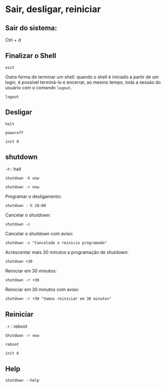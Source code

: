 # Sair, desligar, reiniciar

## Sair do sistema:
Ctrl + d

## Finalizar o Shell
```
exit
```

Outra forma de terminar um shell: quando o shell é iniciado a partir de um login, é possível terminá-lo e encerrar, ao mesmo tempo, toda a sessão do usuário com o comando `logout`.

```
logout
```

## Desligar
```
halt
```

```
poweroff
```

```
init 0
```


## shutdown 
`-h` : halt
```
shutdown -h now
```

```
shutdown -r now
```

Programar o desligamento:

```
shutdown - h 18:00
```

Cancelar o shutdown:
```
shutdown -c
```

Cancelar o shutdown com aviso:
```
shutdown -c "Cancelado o reinicio programado"
```

Acrescentar mais 30 minutos a programação de shutdown:
```
shutdown +30
```

Reiniciar em 30 minutos:
```
shutdown -r +30
```

Reiniciar em 30 minutos com aviso:
```
shutdown -r +30 "Vamos reiniciar em 30 minutos"
```

## Reiniciar
`-r` : reboot
```
Shutdwon -r now
```

```
reboot
```

```
init 6
```

## Help 
```
shutdown --help
```
